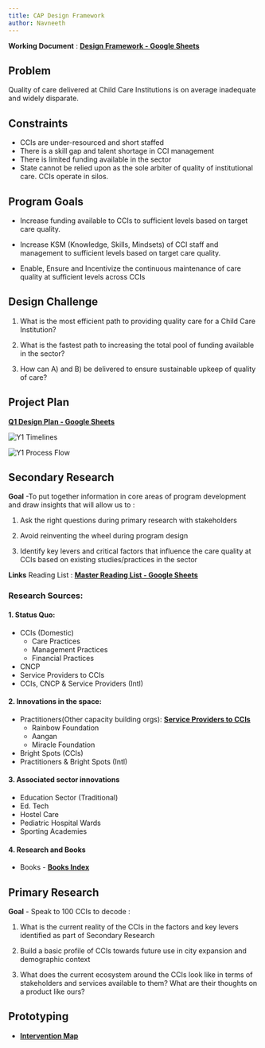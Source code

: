 ```yaml
---
title: CAP Design Framework
author: Navneeth
---
```

**Working Document** : **[Design Framework - Google Sheets](https://docs.google.com/document/d/18LmCHl_Ezc972JXLlXttSo_Ewm3-W5dfq9bTspdv_bQ/edit)**

## Problem
Quality of care delivered at Child Care Institutions is on average inadequate and widely disparate. 

## Constraints
- CCIs are under-resourced and short staffed
- There is a skill gap and talent shortage in CCI management
- There is limited funding available in the sector
- State cannot be relied upon as the sole arbiter of quality of institutional care. CCIs operate in silos. 

## Program Goals
- Increase funding available to CCIs to sufficient levels based on target care quality.
    
- Increase KSM (Knowledge, Skills, Mindsets) of CCI staff and management to sufficient levels based on target care quality. 
    
- Enable, Ensure and Incentivize the continuous maintenance of care quality at sufficient levels across CCIs
    
## Design Challenge

1.  What is the most efficient path to providing quality care for a Child Care Institution? 
    
2.  What is the fastest path to increasing the total pool of funding available in the sector?
    
3.  How can A) and B) be delivered to ensure sustainable upkeep of quality of care? 
    
## Project Plan

**[Q1 Design Plan - Google Sheets](https://docs.google.com/spreadsheets/d/1dlkMpXmnfNy0pXYaMPwJzYjUOuWECAu9iHx35NFrMvw/edit?usp=drive_web&ouid=104429298457953240905)**

![Y1 Timelines](https://i.imgur.com/OmbD7Lh.png)

![Y1 Process Flow](https://i.imgur.com/nvDqPgF.png)
	
  
## Secondary Research

**Goal** -To put together information in core areas of program development and draw insights that will allow us to : 

1.  Ask the right questions during primary research with stakeholders
    
2.  Avoid reinventing the wheel during program design

3.  Identify key levers and critical factors that influence the care quality at CCIs  based on existing studies/practices in the sector

**Links**
Reading List : **[Master Reading List - Google Sheets](https://docs.google.com/spreadsheets/d/1GRiS7QFPiak-1Ob3TdobKnaHqgUBb_8B-fErHP1BXUA/edit?usp=sharing)**
    
### **Research Sources:**

#### 1.  Status Quo:
- CCIs (Domestic)
	-   Care Practices
	-  Management Practices
	- Financial Practices
-  CNCP
- Service Providers to CCIs
- CCIs, CNCP & Service Providers (Intl)
    
#### 2.  Innovations in the space:
- Practitioners(Other capacity building orgs): **[Service Providers to CCIs](Volume%201/Reference%20Reading/Service%20Providers%20to%20CCIs/Service%20Providers%20to%20CCIs.md)**
	- Rainbow Foundation
	-  Aangan
	-  Miracle Foundation
- Bright Spots (CCIs)
- Practitioners & Bright Spots (Intl)
    
#### 3.  Associated sector innovations
-  Education Sector (Traditional)
-  Ed. Tech
-  Hostel Care
- Pediatric Hospital Wards
-  Sporting Academies

#### 4. Research and Books
- Books  - **[Books Index](Volume%201/Reference%20Reading/Books/Books%20Index.md)**
    
## Primary Research
**Goal** - Speak to 100 CCIs to decode : 

1.  What is the current reality of the CCIs in the factors and key levers identified as part of Secondary Research
    
2.  Build a basic profile of CCIs towards future use in city expansion and demographic context

3. What does the current ecosystem around the CCIs look like in terms of stakeholders and services available to them? What are their thoughts on a product like ours?


## Prototyping

- **[Intervention Map](Volume%201/Program%20Design/Intervention%20Map.md)**



